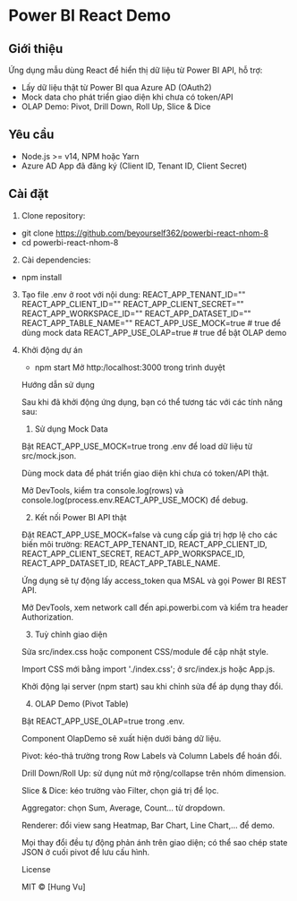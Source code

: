 # Power BI React Demo

## Giới thiệu

Ứng dụng mẫu dùng React để hiển thị dữ liệu từ Power BI API, hỗ trợ:

- Lấy dữ liệu thật từ Power BI qua Azure AD (OAuth2)
- Mock data cho phát triển giao diện khi chưa có token/API
- OLAP Demo: Pivot, Drill Down, Roll Up, Slice & Dice

## Yêu cầu

- Node.js >= v14, NPM hoặc Yarn
- Azure AD App đã đăng ký (Client ID, Tenant ID, Client Secret)

## Cài đặt

1. Clone repository:
- git clone https://github.com/beyourself362/powerbi-react-nhom-8
- cd powerbi-react-nhom-8

2. Cài dependencies:
- npm install

3. Tạo file .env ở root với nội dung:
    REACT_APP_TENANT_ID="<Tenant ID>"
    REACT_APP_CLIENT_ID="<Client ID>"
    REACT_APP_CLIENT_SECRET="<Client Secret>"
    REACT_APP_WORKSPACE_ID="<Workspace ID>"
    REACT_APP_DATASET_ID="<Dataset ID>"
    REACT_APP_TABLE_NAME="<Table Name>"
    REACT_APP_USE_MOCK=true  # true để dùng mock data
    REACT_APP_USE_OLAP=true  # true để bật OLAP demo

4. Khởi động dự án
- npm start
Mở http:/localhost:3000 trong trình duyệt

Hướng dẫn sử dụng

Sau khi đã khởi động ứng dụng, bạn có thể tương tác với các tính năng sau:

1. Sử dụng Mock Data

Bật REACT_APP_USE_MOCK=true trong .env để load dữ liệu từ src/mock.json.

Dùng mock data để phát triển giao diện khi chưa có token/API thật.

Mở DevTools, kiểm tra console.log(rows) và console.log(process.env.REACT_APP_USE_MOCK) để debug.

2. Kết nối Power BI API thật

Đặt REACT_APP_USE_MOCK=false và cung cấp giá trị hợp lệ cho các biến môi trường: REACT_APP_TENANT_ID, REACT_APP_CLIENT_ID, REACT_APP_CLIENT_SECRET, REACT_APP_WORKSPACE_ID, REACT_APP_DATASET_ID, REACT_APP_TABLE_NAME.

Ứng dụng sẽ tự động lấy access_token qua MSAL và gọi Power BI REST API.

Mở DevTools, xem network call đến api.powerbi.com và kiểm tra header Authorization.

3. Tuỳ chỉnh giao diện

Sửa src/index.css hoặc component CSS/module để cập nhật style.

Import CSS mới bằng import './index.css'; ở src/index.js hoặc App.js.

Khởi động lại server (npm start) sau khi chỉnh sửa để áp dụng thay đổi.

4. OLAP Demo (Pivot Table)

Bật REACT_APP_USE_OLAP=true trong .env.

Component OlapDemo sẽ xuất hiện dưới bảng dữ liệu.

Pivot: kéo-thả trường trong Row Labels và Column Labels để hoán đổi.

Drill Down/Roll Up: sử dụng nút mở rộng/collapse trên nhóm dimension.

Slice & Dice: kéo trường vào Filter, chọn giá trị để lọc.

Aggregator: chọn Sum, Average, Count… từ dropdown.

Renderer: đổi view sang Heatmap, Bar Chart, Line Chart,… để demo.

Mọi thay đổi đều tự động phản ánh trên giao diện; có thể sao chép state JSON ở cuối pivot để lưu cấu hình.

License

MIT © [Hung Vu]
